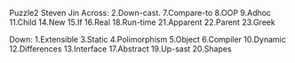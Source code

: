 Puzzle2   Steven Jin
Across:
2.Down-cast.
7.Compare-to
8.OOP
9.Adhoc
11.Child
14.New
15.If
16.Real
18.Run-time
21.Apparent
22.Parent
23.Greek

Down:
1.Extensible
3.Static
4.Polimorphism
5.Object
6.Compiler
10.Dynamic
12.Differences
13.Interface
17.Abstract
19.Up-sast
20.Shapes